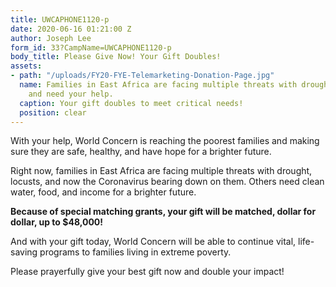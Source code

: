 ```yaml
---
title: UWCAPHONE1120-p
date: 2020-06-16 01:21:00 Z
author: Joseph Lee
form_id: 33?CampName=UWCAPHONE1120-p
body_title: Please Give Now! Your Gift Doubles!
assets:
- path: "/uploads/FY20-FYE-Telemarketing-Donation-Page.jpg"
  name: Families in East Africa are facing multiple threats with drought, locusts,
    and need your help.
  caption: Your gift doubles to meet critical needs!
  position: clear
---
```


With your help, World Concern is reaching the poorest families and making sure they are safe, healthy, and have hope for a brighter future. 

Right now, families in East Africa are facing multiple threats with drought, locusts, and now the Coronavirus bearing down on them. Others need clean water, food, and income for a brighter future. 

**Because of special matching grants, your gift will be matched, dollar for dollar, up to $48,000!**

And with your gift today, World Concern will be able to continue vital, life-saving programs to families living in extreme poverty. 

Please prayerfully give your best gift now and double your impact!
